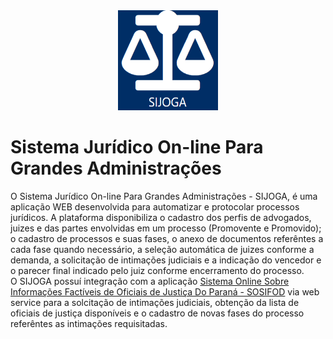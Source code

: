 <div align="center">
  <img src="https://github.com/igorjuancc/BiblioDoc/blob/main/sijoga-sosifod/img/logoSijoga.PNG" width="160vw" height="160vh" />
</div>

# Sistema Jurídico On-line Para Grandes Administrações
O Sistema Jurídico On-line Para Grandes Administrações - SIJOGA, é uma aplicação WEB desenvolvida para automatizar e protocolar processos jurídicos. A plataforma disponibiliza o cadastro dos perfis de advogados, juizes e das partes envolvidas em um processo (Promovente e Promovido); o cadastro de processos e suas fases, o anexo de documentos referêntes a cada fase quando necessário, a seleção automática de juizes conforme a demanda, a solicitação de intimações judiciais e a indicação do vencedor e o parecer final indicado pelo juiz conforme encerramento do processo.    
O SIJOGA possuí integração com a aplicação [Sistema Online Sobre Informações Factíveis de
Oficiais de Justiça Do Paraná - SOSIFOD](https://github.com/igorjuancc/sosifod) via web service para a solcitação de intimações judiciais, obtenção da lista de oficiais de justiça disponíveis e o cadastro de novas fases do processo referêntes as intimações requisitadas.
